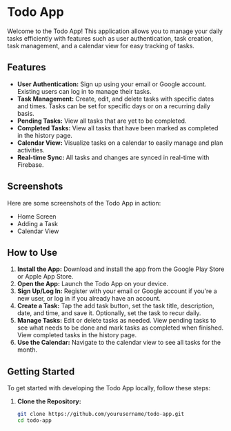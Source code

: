 # Todo App

Welcome to the Todo App! This application allows you to manage your daily tasks efficiently with features such as user authentication, task creation, task management, and a calendar view for easy tracking of tasks.

## Features
- **User Authentication:** Sign up using your email or Google account. Existing users can log in to manage their tasks.
- **Task Management:** Create, edit, and delete tasks with specific dates and times. Tasks can be set for specific days or on a recurring daily basis.
- **Pending Tasks:** View all tasks that are yet to be completed.
- **Completed Tasks:** View all tasks that have been marked as completed in the history page.
- **Calendar View:** Visualize tasks on a calendar to easily manage and plan activities.
- **Real-time Sync:** All tasks and changes are synced in real-time with Firebase.

## Screenshots
Here are some screenshots of the Todo App in action:
- Home Screen
- Adding a Task
- Calendar View

## How to Use
1. **Install the App:** Download and install the app from the Google Play Store or Apple App Store.
2. **Open the App:** Launch the Todo App on your device.
3. **Sign Up/Log In:** Register with your email or Google account if you're a new user, or log in if you already have an account.
4. **Create a Task:** Tap the add task button, set the task title, description, date, and time, and save it. Optionally, set the task to recur daily.
5. **Manage Tasks:** Edit or delete tasks as needed. View pending tasks to see what needs to be done and mark tasks as completed when finished. View completed tasks in the history page.
6. **Use the Calendar:** Navigate to the calendar view to see all tasks for the month.

## Getting Started
To get started with developing the Todo App locally, follow these steps:
1. **Clone the Repository:**
   ```bash
   git clone https://github.com/yourusername/todo-app.git
   cd todo-app
